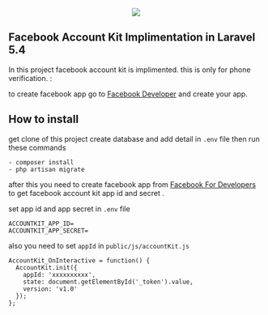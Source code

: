 <p align="center"><img src="https://laravel.com/assets/img/components/logo-laravel.svg"></p>

## Facebook Account Kit Implimentation in Laravel 5.4

In this project facebook account kit is implimented. this is only for phone verification. :

to create facebook app go to [Facebook Developer](https://developers.facebook.com/) and create your app.

 


## How to install

get clone of this project create database and add detail in `.env` file 
then run these commands 
```
- composer install
- php artisan migrate
```

after this you need to create facebook app from [Facebook For Developers](https://developers.facebook.com/)
to get facebook account kit app id and secret .

set app id and app secret in `.env` file 

```
ACCOUNTKIT_APP_ID=
ACCOUNTKIT_APP_SECRET=
```

also you need to set `appId` in `public/js/accountKit.js`

```
AccountKit_OnInteractive = function() {
  AccountKit.init({
    appId: 'xxxxxxxxxx',
    state: document.getElementById('_token').value,
    version: 'v1.0'
  });
};
```
